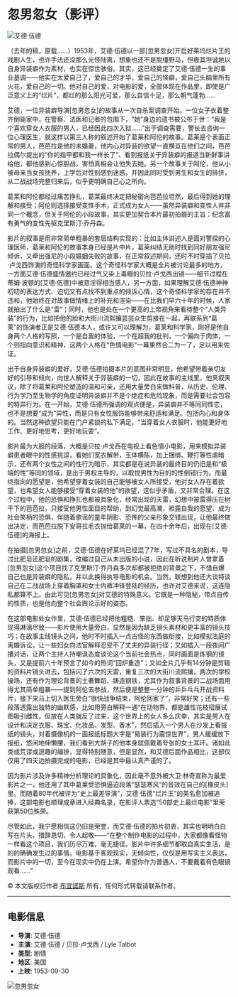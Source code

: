 # 忽男忽女（影评）

![艾德·伍德](https://img3.doubanio.com/icon/u1043408-13.jpg)

（去年的稿，原载……）1953年，艾德·伍德以一部\[忽男忽女\]开启好莱坞烂片王的戏剧人生，也许手法还没那么光怪陆离，想象也还不是脱缰野马，但极其坦诚地以自身异装癖作为素材，也实在惊世骇俗。其实，这已经奠定了艾德·伍德一生的事业基调——他实在太爱自己了，爱自己的才华，爱自己的怪癖，爱自己头脑里所有火花，爱自己的一切。他对自己的爱，对电影的爱，全部体现在作品里，即使是广泛意义上的“烂片”，都烂的那么阳光可爱，那么自信十足，那么朝气蓬勃……

艾德，一位异装癖导演\[忽男忽女\]的故事从一次自杀案调查开始。一位女子衣着整齐倒毙家中，在警察、法医和记者的包围下，“她”身边的遗书被公布于世：“我是个喜欢穿女人衣服的男人，已经因此四次入狱……”出于调查需要，警长去咨询一位心理医生，就这样以第三人称的叙述开始了葛莱和阿伦的故事。葛莱是个表面正常的男人，芭芭拉是他的未婚妻，他内心对异装的欲望一直横亘在他们之间，芭芭拉偶尔提出的“你的指甲都和我一样长了”、看到报纸关于异装癖的报道当新鲜事讲给他，都他感到心惊胆战，害怕真相会让他失去她。另一个故事关于阿伦，他从小被母亲当女孩抚养，上学后对性别感到迷惑，并因此同时受到男生和女生的排挤，从二战战场完整归来后，似乎更明确自己心之所向。

葛莱和阿伦都经过痛苦挣扎，葛莱最终决定把秘密向芭芭拉坦然，最后得到她的理解和接受；阿伦则选择接受变性手术，正式成为女人——虽然异装癖和变性人并非同一个概念，但关于阿伦的小段故事，其实更加契合本片最初拍摄的主旨：纪念富有勇气的变性先驱克里斯汀·乔丹森。

影片的叙事是用非常简单粗暴的套层结构实现的：比如主体讲述人是面对警探的心理医师，葛莱和阿伦的故事本身已经是片中片，葛莱纠结无助时找到同好朋友强尼倾诉，又牵出强尼的小段婚姻失败的故事，在正常叙述期间，还时不时穿插了贝拉·卢戈西饰演的奇怪科学家画面。这个奇怪科学家大概是全片被讨论最多的地方，一方面艾德·伍德盛情邀约已经过气又染上毒瘾的贝拉·卢戈西出镜——细节过程在蒂姆·波顿的\[艾德·伍德\]中被意淫得相当感人，另一方面，如果理解艾德·伍德神神叨叨的表达方式、迫切又有点找不到重点的倾诉心情，这个奇怪科学家的存在并不违和，他始终在对故事做情绪上的补充和渲染——在比我们早六十年的时候，人家就拍出了什么是“雷”；同时，他也是处在一个更高的上帝视角来看待整个“人类异装”的行为，比如把他的脸和大街川流熙攘芸芸众生剪接在一起，再联系到“葛莱”的饰演者正是艾德·伍德本人，或许又可以理解为，葛莱和科学家，刚好是他自身两个人格的写照，一个是自我的体验，一个在超我的批判，一个偏向于肉体，一个则指向意识和精神，这两个人格在“色情电影”一幕果然合二为一了，足以用来佐证。

出于自身异装癖的爱好，艾德·伍德拍摄本片的意图非常明显，他希望带着亲切友好的引导和倾向，向世人解释关于异装癖的一切，因此在故事的主线里，他夹叙夹议，除了将葛莱和阿伦塑造的温和可亲，还用大量旁白来做科普，从历史、伦理、行为学乃至生物学的角度证明异装癖并不是个绝症和危险现象，而是需要社会包容的特异行为。在一开始，艾德·伍德所强调的观点便是，异装癖并不等同同性恋，也不是想要“成为”异性，而是只有女性服饰能够带来舒适和满足。包括内心和身体的。当然这种欲望只能在门户紧锁的私下满足，“当穿着女人衣服时，他能更好地工作、更好地思考，更好地玩耍”。

影片最为大胆的段落，大概是贝拉·卢戈西在电视上看色情小电影，用来模拟异装癖患者眼中的性感挑逗，看她们宽衣解带，玉体横陈，加上捆绑、鞭打等性虐暗示，还有两个女性之间的性行为暗示，其实都是在说异装的最终目的仍旧是和“极端的性”等同的领域，是出于男权主导的，以取悦男性为目的的性倒错行为。而最终指向的愿望是，他希望穿着女装的自己能够被女人所接受，他对女人存在着欲望，也希望女人能够接受“穿着女装的他”的欲望，这似乎矛盾，又非常合理。在这个过程中，他的恐惧和挣扎也都被具象化，经常出现的天雷，幻想中被雷得压在树干下的芭芭拉，只接受他男性面目的帮助，到幻觉最高潮，袒露自我的愿望、成为社会笑柄的恐惧，伴随着歌谣的童年阴影、恐怖的父亲形象交错出现，让他最终做出决定，而芭芭拉脱下安哥拉毛衣抛给葛莱的一幕，在四十余年后，出现在\[艾德·伍德\]的海报上。

在拍摄\[忽男忽女\]之前，艾德·伍德在好莱坞已经混了7年，写过不具名的剧本，导过比肥皂还肥皂的剧集，改编过自己从未出版的小说，因此在听说制片人曾拿着\[忽男忽女\]这个项目找了克里斯汀·乔丹森多次却都被拒绝的背景之下，不惜自爆自己也是异装癖的隐私，并以此换得执导电影的机会。当然，联想到他还大谈特谈自己在二战战场上穿着胸罩和女士内裤冲锋登陆的经历，也许对艾德来说，这连隐私都算不上。由此可见\[忽男忽女\]对艾德的特殊意义，它既是一种隐秘，带点自传的性质，也是他向整个社会舆论示好的姿态。

在这部电影处女作里，艾德·伍德已经把他粗糙、笨拙、却足够天马行空的特质体现得淋漓尽致——影片使用大量旁白，显然是因为缺乏镜头素材和更丰富的镜头技巧；在故事主线镜头之间，他时不时插入一点古怪的东西做衔接，比如模拟法庭的离婚诉讼，让一些妇女向法官解释忍受不了丈夫的异装行径；又如插入一段夜间广播对话，让两个主持人持嘲讽态度谈论这个当前社会热点，同时画面是炼钢的镜头，又是提前六十年预言了如今的热词“回炉重造”；又如全片几乎有14分钟是剪辑的资料片镜头进去，包括闪了六次的天雷，重复三次的大街川流熙攘，两次的学校操场，还有作为理论背景的土著舞蹈、铸造钢铁，尤其作为叙事背景的二战场面用得尤其简单粗暴——提到阿伦去参战，然后便是整整一分钟的乒乒乓乓开战资料片，接下来马上切入医生旁白“很快战争结束，阿伦回家了”，非常好笑；还有一些段落透露出独特的幽默感，比如用旁白解释一通“在动物界，都是雄性花枝招展试图吸引雌性，但放在人类就反了过来，这个世界上的女人多么庆幸，其实是男人在设计和决定衣服、珠宝、化妆品、发型、香水”，然后插入一个男人在沙发上看报纸的镜头，对着摄像机的一面报纸标题大字是“易装行为震惊世界”，男人缓缓放下报纸，悠闲地伸懒腰，我们看到大胡子的他本身就佩戴着夸张的女士耳环。诸如此类或荒谬或逗趣的编排，显得特别随意，但是显然，和艾德后面作品相比，这部仅仅用了四天边拍摄完成的电影，已经是其中最认真严谨的了。

因为影片涉及许多精神分析理论的具象化，因此毫不意外被大卫·林奇宣称为最爱影片之一，他还用了其中葛莱受恐惧逼迫段落“瑟瑟寒风”的音效在自己的\[橡皮头\]里。而随着80年代被评为“史上最差导演”，艾德·伍德“烂片王”的美名愈加被追捧，这部电影也顺理成章进入经典名录，在影评人票选“50部史上最烂电影”里荣获第50位殊荣。

尽管如此，我宁愿相信这仍旧是荣誉，而艾德·伍德的拍片初衷，其实也明明白白写在片头，措辞恳切，令人起敬——“在整个制作电影的过程中，大家都像看怪物一样看这个项目，我们历尽万难，毫无捷径。影片中许多细节都取自真实生活，是的的确确发生过的事情。电影基于客观现实，无倾向性，仅仅是用写实主义表达，而影片中的一切，至今在现实中仍在上演。希望你作为普通人，不要戴着有色眼镜观看……”

© 本文版权归作者 [布宜諾斯](https://www.douban.com/people/jessielee1018/) 所有，任何形式转载请联系作者。

---

## 电影信息

- **导演**: 艾德·伍德
- **主演**: 艾德·伍德 / 贝拉·卢戈西 / Lyle Talbot
- **类型**: 剧情
- **地区**: 美国
- **上映**: 1953-09-30

![忽男忽女](https://img3.doubanio.com/view/photo/s_ratio_poster/public/p2508688133.webp)